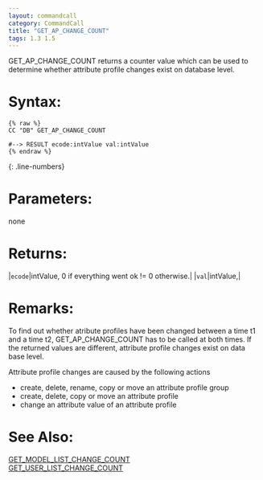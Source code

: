 ```yaml
---
layout: commandcall
category: CommandCall
title: "GET_AP_CHANGE_COUNT"
tags: 1.3 1.5
---
```


GET_AP_CHANGE_COUNT returns a counter value which can be used to determine whether attribute profile changes exist on database level.

# Syntax:  

```adoscript
{% raw %}
CC "DB" GET_AP_CHANGE_COUNT

#--> RESULT ecode:intValue val:intValue
{% endraw %}
```
{: .line-numbers}

# Parameters:  

none

# Returns:  

|`ecode`|intValue, 0 if everything went ok != 0 otherwise.|
|`val`|intValue,|

# Remarks:

To find out whether atribute profiles have been changed between a time t1 and a time t2, GET_AP_CHANGE_COUNT has to be called at both times. If the returned values are different, attribute profile changes exist on data base level.

Attribute profile changes are caused by the following actions  
* create, delete, rename, copy or move an attribute profile group
* create, delete, copy or move an attribute profile
* change an attribute value of an attribute profile

# See Also:  

[GET_MODEL_LIST_CHANGE_COUNT](get_model_list_change_count.html "GET_MODEL_LIST_CHANGE_COUNT")  
[GET_USER_LIST_CHANGE_COUNT](get_user_list_change_count.html "GET_USER_LIST_CHANGE_COUNT")  


